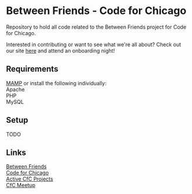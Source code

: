 # Between Friends - Code for Chicago

Repository to hold all code related to the Between Friends project for Code for Chicago. 

Interested in contributing or want to see what we're all about?  Check out our site [here](https://codeforchicago.org/) and attend an onboarding night!

## Requirements
[MAMP](https://www.mamp.info/en/mamp) or install the following individually:  
    Apache  
    PHP  
    MySQL  


## Setup
TODO

## Links
[Between Friends](https://www.betweenfriendschicago.org/)  
[Code for Chicago](https://codeforchicago.org/)  
[Active CfC Projects](https://docs.google.com/document/d/1Ebrm7Vr1i5GyrEQBV1b5DGe0bO3-3O5_d8eyfGulEgg)  
[CfC Meetup](https://www.meetup.com/code-for-chicago/)  
